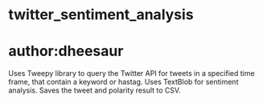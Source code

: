 # twitter_sentiment_analysis
# author:dheesaur

Uses Tweepy library to query the Twitter API for tweets in a specified time frame, that contain a keyword or hastag.
Uses TextBlob for sentiment analysis. Saves the tweet and polarity result to CSV. 

